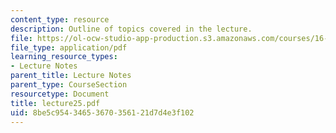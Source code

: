 ```yaml
---
content_type: resource
description: Outline of topics covered in the lecture.
file: https://ol-ocw-studio-app-production.s3.amazonaws.com/courses/16-322-stochastic-estimation-and-control-fall-2004/8be5c95434653670356121d7d4e3f102_lecture25.pdf
file_type: application/pdf
learning_resource_types:
- Lecture Notes
parent_title: Lecture Notes
parent_type: CourseSection
resourcetype: Document
title: lecture25.pdf
uid: 8be5c954-3465-3670-3561-21d7d4e3f102
---
```

